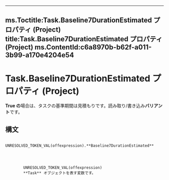 

---
ms.Toctitle:Task.Baseline7DurationEstimated プロパティ (Project)
title:Task.Baseline7DurationEstimated プロパティ (Project)
ms.ContentId:c6a8970b-b62f-a011-3b99-a170e4204e54
---
# Task.Baseline7DurationEstimated プロパティ (Project)




**True の**場合は、タスクの基準期間は見積もりです。読み取り/書き込み**バリアント**です。

## 構文

            UNRESOLVED_TOKEN_VAL(offexpression).**Baseline7DurationEstimated**




            UNRESOLVED_TOKEN_VAL(offexpression)
            **Task** オブジェクトを表す変数です。




